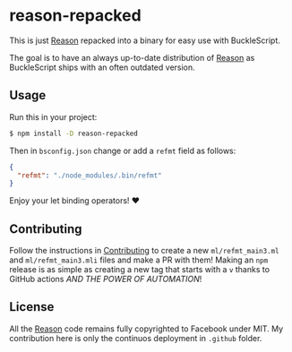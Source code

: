 # reason-repacked

This is just [Reason] repacked into a binary for easy use with BuckleScript.

The goal is to have an always up-to-date distribution of [Reason] as BuckleScript ships with an often outdated version.

## Usage
Run this in your project:
```sh
$ npm install -D reason-repacked
```

Then in `bsconfig.json` change or add a `refmt` field as follows:
```json
{
  "refmt": "./node_modules/.bin/refmt"
}
```

Enjoy your let binding operators! ❤️

## Contributing

Follow the instructions in [Contributing](https://github.com/facebook/reason/tree/master/bspacks) to create a new `ml/refmt_main3.ml` and `ml/refmt_main3.mli` files and make a PR with them! Making an `npm` release is as simple as creating a new tag that starts with a `v` thanks to GitHub actions _AND THE POWER OF AUTOMATION_!

## License

All the [Reason] code remains fully copyrighted to Facebook under MIT. My contribution here is only the continuos deployment in `.github` folder.

[Reason]: (https://github.com/facebook/reason)

